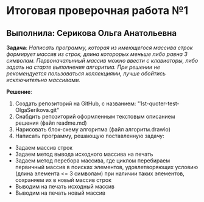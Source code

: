 # Итоговая проверочная работа №1

## Выполнила: Серикова Ольга Анатольевна 
**Задача**: *Написать программу, которая из имеющегося массива строк формирует массив из строк, длина которорых меньше либо равна 3 символам. Первоначальниый массив можно ввести с клавиаторы, либо задать на старте выполнения алгоритма. При решении не рекомендуется пользоваться коллекциями, лучше обойтись исключительно массивами.*

**Решение**:

1. Создать репозиторий на GitHub, с названием: "1st-quoter-test-OlgaSerikova.git"
2. Снабдить репозиторий оформленным текстовым описанием решения (файл readme.md)
3. Нарисовать блок-схему алгоритма (файл алгоритм.drawio)
4. Написать программу, решающую поставленную задачу:
* Задаем массив строк
* Задаем метод вывода исходного массива на печать
* Задаем метод перебора массива, где циклом перебираем первичный массив в поисках элементов, удовлетворяющих условию (длина элемента <= 3 символам)
при наличии таких элементов, сохраняем их в новый массив строк
* Выводим на печать исходный массив
* Выводим на печать новый массив